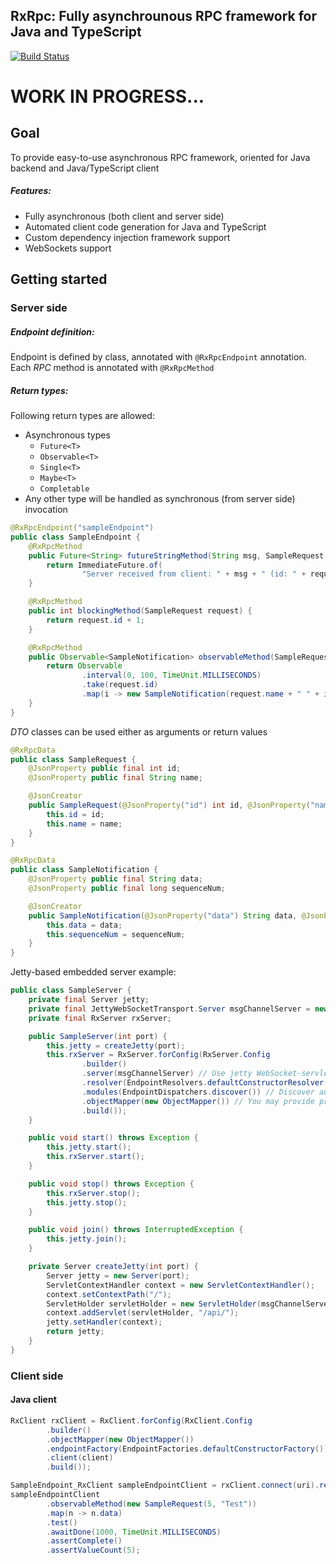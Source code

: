 ## RxRpc: Fully asynchrounous RPC framework for Java and TypeScript

[![Build Status](https://travis-ci.org/slim-gears/rxrpc.svg?branch=master)](https://travis-ci.org/slim-gears/rxrpc)

# WORK IN PROGRESS...

## Goal
To provide easy-to-use asynchronous RPC framework, oriented for Java backend and Java/TypeScript client 

##### Features:

- Fully asynchronous (both client and server side)
- Automated client code generation for Java and TypeScript
- Custom dependency injection framework support
- WebSockets support


## Getting started

### Server side

##### Endpoint definition:
Endpoint is defined by class, annotated with `@RxRpcEndpoint` annotation. 
Each *RPC* method is annotated with `@RxRpcMethod` 

##### Return types:
Following return types are allowed:

- Asynchronous types
  - `Future<T>`
  - `Observable<T>`
  - `Single<T>`
  - `Maybe<T>`
  - `Completable`
- Any other type will be handled as synchronous (from server side) invocation 
 
```java
@RxRpcEndpoint("sampleEndpoint")
public class SampleEndpoint {
    @RxRpcMethod
    public Future<String> futureStringMethod(String msg, SampleRequest request) {
        return ImmediateFuture.of(
                "Server received from client: " + msg + " (id: " + request.id + ", name: " + request.name + ")");
    }

    @RxRpcMethod
    public int blockingMethod(SampleRequest request) {
        return request.id + 1;
    }

    @RxRpcMethod
    public Observable<SampleNotification> observableMethod(SampleRequest request) {
        return Observable
                .interval(0, 100, TimeUnit.MILLISECONDS)
                .take(request.id)
                .map(i -> new SampleNotification(request.name + " " + i, i));
    }
}
```

*DTO* classes can be used either as arguments or return values  

```java
@RxRpcData
public class SampleRequest {
    @JsonProperty public final int id;
    @JsonProperty public final String name;

    @JsonCreator
    public SampleRequest(@JsonProperty("id") int id, @JsonProperty("name") String name) {
        this.id = id;
        this.name = name;
    }
}
```

```java
@RxRpcData
public class SampleNotification {
    @JsonProperty public final String data;
    @JsonProperty public final long sequenceNum;

    @JsonCreator
    public SampleNotification(@JsonProperty("data") String data, @JsonProperty("sequenceNum") long sequenceNum) {
        this.data = data;
        this.sequenceNum = sequenceNum;
    }
}
```

Jetty-based embedded server example:

```java
public class SampleServer {
    private final Server jetty;
    private final JettyWebSocketTransport.Server msgChannelServer = new JettyWebSocketTransport.Server();
    private final RxServer rxServer;

    public SampleServer(int port) {
        this.jetty = createJetty(port);
        this.rxServer = RxServer.forConfig(RxServer.Config
                .builder()
                .server(msgChannelServer) // Use jetty WebSocket-servlet based transport
                .resolver(EndpointResolvers.defaultConstructorResolver()) // No dependency injection
                .modules(EndpointDispatchers.discover()) // Discover auto-generated endpoint modules
                .objectMapper(new ObjectMapper()) // You may provide preconfigured ObjectMapper
                .build());
    }

    public void start() throws Exception {
        this.jetty.start();
        this.rxServer.start();
    }

    public void stop() throws Exception {
        this.rxServer.stop();
        this.jetty.stop();
    }

    public void join() throws InterruptedException {
        this.jetty.join();
    }

    private Server createJetty(int port) {
        Server jetty = new Server(port);
        ServletContextHandler context = new ServletContextHandler();
        context.setContextPath("/");
        ServletHolder servletHolder = new ServletHolder(msgChannelServer);
        context.addServlet(servletHolder, "/api/");
        jetty.setHandler(context);
        return jetty;
    }
}
```

### Client side

#### Java client

```java
RxClient rxClient = RxClient.forConfig(RxClient.Config
        .builder()
        .objectMapper(new ObjectMapper())
        .endpointFactory(EndpointFactories.defaultConstructorFactory())
        .client(client)
        .build());

SampleEndpoint_RxClient sampleEndpointClient = rxClient.connect(uri).resolve(SampleEndpoint_RxClient.class);
sampleEndpointClient
        .observableMethod(new SampleRequest(5, "Test"))
        .map(n -> n.data)
        .test()
        .awaitDone(1000, TimeUnit.MILLISECONDS)
        .assertComplete()
        .assertValueCount(5);
```
